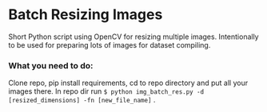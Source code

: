 # Batch Resizing Images

Short Python script using OpenCV for resizing multiple images. Intentionally to be used for preparing lots of images for dataset compiling.

### What you need to do:

Clone repo, pip install requirements, cd to repo directory and put all your images there.
In repo dir run ```$ python img_batch_res.py -d [resized_dimensions] -fn [new_file_name]``` . 


